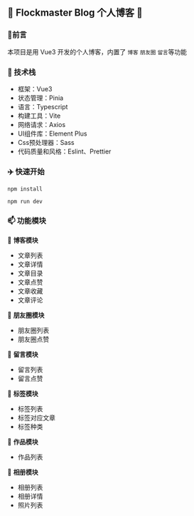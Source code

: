 ## :rocket:  Flockmaster Blog 个人博客   :rocket:

### :pencil:  ​前言

本项目是用 Vue3 开发的个人博客，内置了 `博客` `朋友圈` `留言`等功能

### :hammer:  技术栈​

- 框架：Vue3
- 状态管理：Pinia
- 语言：Typescript
- 构建工具：Vite
- 网络请求：Axios
- UI组件库：Element Plus
- Css预处理器：Sass
- 代码质量和风格：Eslint、Prettier

### :airplane:  快速开始 ​

```shell
npm install
```

```shell
npm run dev
```

### :mailbox:  ​功能模块

:page_facing_up:  **博客模块**
- 文章列表
- 文章详情
- 文章目录
- 文章点赞
- 文章收藏
- 文章评论

:page_facing_up:  **朋友圈模块**
- 朋友圈列表
- 朋友圈点赞

:page_facing_up:  **留言模块**
- 留言列表
- 留言点赞

:page_facing_up:  **标签模块**
- 标签列表
- 标签对应文章
- 标签种类

:page_facing_up:  **作品模块**

- 作品列表

:page_facing_up:  **相册模块**
- 相册列表
- 相册详情
- 照片列表


